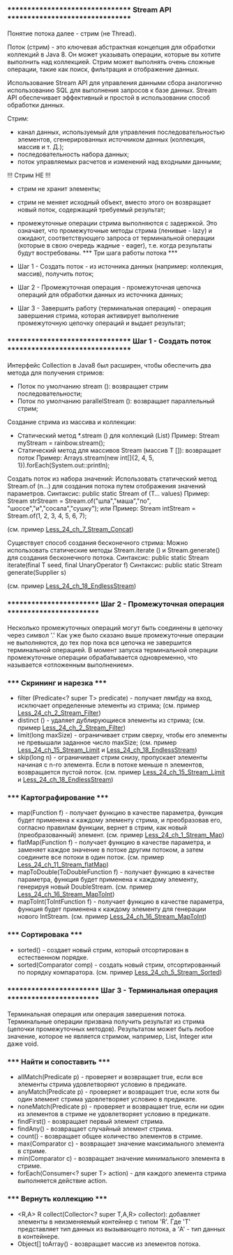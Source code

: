### ******************************* Stream API *******************************

Понятие потока далее - стрим (не Thread).

Поток (стрим) - это ключевая абстрактная концепция для обработки коллекций в Java 8. Он может
указывать операции, которые вы хотите выполнить над коллекцией. Стрим может выполнять очень сложные
операции, такие как поиск, фильтрация и отображение данных.

Использование Stream API для управления данными сбора аналогично использованию SQL для выполнения
запросов к базе данных. Stream API обеспечивает эффективный и простой в использовании способ обработки
данных.

Стрим:
- канал данных, используемый для управления последовательностью элементов, сгенерированных
источником данных (коллекция, массив и т. Д.);
- последовательность набора данных;
- поток управляемых расчетов и изменений над входными данными;

!!! Стрим НЕ !!!
- стрим не хранит элементы;
- стрим не меняет исходный объект, вместо этого он возвращает новый поток, содержащий требуемый результат;
- промежуточные операции стрима выполняются с задержкой. Это означает, что промежуточные методы стрима
  (ленивые - lazy) и ожидают, соответствующего запроса от терминальной операции (которые в свою очередь
  жадные - eager), т.е. когда результаты будут востребованы.
*** Три шага работы потока ***

- Шаг 1 - Создать поток - из источника данных (например: коллекция, массив), получить поток;
- Шаг 2 - Промежуточная операция - промежуточная цепочка операций для обработки данных из источника данных;
- Шаг 3 - Завершить работу (терминальная операция) - операция завершения стрима, которая активирует выполнение
  промежуточную цепочку операций и выдает результат;

### ******************************* Шаг 1 - Создать поток *******************************

Интерфейс Collection в Java8 был расширен, чтобы обеспечить два метода для получения стримов:

- Поток по умолчанию stream (): возвращает стрим последовательности;
- Поток по умолчанию parallelStream (): возвращает параллельный стрим;

Cоздание стрима из массива и коллекции:

- Статический метод *.stream () для коллекций (List)
  Пример: Stream<String> myStream = rainbow.stream();
- Cтатический метод для массивов Stream (массив T []): возвращает поток
  Пример: Arrays.stream(new int[]{2, 4, 5, 1}).forEach(System.out::println);

Создать поток из набора значений:
Использовать статический метод Stream.of (n...) для создания потока путем отображения значений параметров.
Синтаксис: public static Stream of (T… values)
Пример: Stream<String> strStream = Stream.of("шла","маша","по", "шоссе","и","сосала","сушку");
или
Пример: Stream<Integer> intStream = Stream.of(1, 2, 3, 4, 5, 6, 7);

(см. пример [Less_24_ch_7_Stream_Concat](https://github.com/JcoderPaul/JavaExtended-24/tree/master/Less_24_ch_7_Stream_Concat/src/Less_24_ch_7_Stream_Concat))

Существует способ создания бесконечного стрима:
Можно использовать статические методы Stream.iterate () и Stream.generate() для создания бесконечного потока.
Синтаксис: public static Stream iterate(final T seed, final UnaryOperator f)
Синтаксис: public static Stream generate(Supplier s)

(см. пример [Less_24_ch_18_EndlessStream](https://github.com/JcoderPaul/JavaExtended-24/tree/master/Less_24_ch_18_EndlessStream/src/Less_24_ch_18_EndlessStream))

### *********************** Шаг 2 - Промежуточная операция ***********************

Несколько промежуточных операций могут быть соединены в цепочку через символ '.'
Как уже было сказано выше промежуточные операции не выполняются, до тех пор пока вся цепочка не завершится
терминальной операцией. В момент запуска терминальной операции промежуточные операции обрабатывается
одновременно, что называется «отложенным выполнением».

### *** Скрининг и нарезка ***

- filter (Predicate<? super T> predicate) - получает лямбду на вход, исключает определенные элементы из стрима;
  (см. пример [Less_24_ch_2_Stream_Filter](https://github.com/JcoderPaul/JavaExtended-24/tree/master/Less_24_ch_2_Stream_Filter/src/Less_24_ch_2_Stream_Filter))
- distinct () -	удаляет дублирующиеся элементы из стрима;
  (см. пример [Less_24_ch_2_Stream_Filter](https://github.com/JcoderPaul/JavaExtended-24/tree/master/Less_24_ch_2_Stream_Filter/src/Less_24_ch_2_Stream_Filter))
- limit(long maxSize) - ограничивает стрим сверху, чтобы его элементы не превышали заданное число maxSize;
  (см. пример [Less_24_ch_15_Stream_Limit](https://github.com/JcoderPaul/JavaExtended-24/tree/master/Less_24_ch_15_Stream_Limit/src/Less_24_ch_15_Stream_Limit_Skip) и [Less_24_ch_18_EndlessStream](https://github.com/JcoderPaul/JavaExtended-24/tree/master/Less_24_ch_18_EndlessStream/src/Less_24_ch_18_EndlessStream))
- skip(long n) - ограничивает стрим снизу, пропускает элементы начиная с n-го элемента.
  Если в потоке меньше n элементов, возвращается пустой поток.
  (см. пример [Less_24_ch_15_Stream_Limit](https://github.com/JcoderPaul/JavaExtended-24/tree/master/Less_24_ch_15_Stream_Limit/src/Less_24_ch_15_Stream_Limit_Skip) и [Less_24_ch_18_EndlessStream](https://github.com/JcoderPaul/JavaExtended-24/tree/master/Less_24_ch_18_EndlessStream/src/Less_24_ch_18_EndlessStream))

### *** Картографирование ***

- map(Function f) - получает функцию в качестве параметра, функция будет применена к каждому элементу стрима,
  и преобразовав его, согласно правилам функции, вернет в стрим, как новый (преобразованный)
  элемент.
  (см. пример [Less_24_ch_1_Stream_Map](https://github.com/JcoderPaul/JavaExtended-24/tree/master/Less_24_ch_1_Stream_Map/src/Less_24_ch_1_Stream_Map))
- flatMap(Function f) -	получает функцию в качестве параметра, и заменяет каждое значение в потоке другим
  потоком, а затем соедините все потоки в один поток.
  (см. пример [Less_24_ch_11_Stream_flatMap](https://github.com/JcoderPaul/JavaExtended-24/tree/master/Less_24_ch_11_Stream_flatMap/src/Less_24_ch_11_Stream_flatMap))
- mapToDouble(ToDoubleFunction f) -	получает функцию в качестве параметра, функция будет применена к каждому
  элементу, генерируя новый DoubleStream.
  (см. пример [Less_24_ch_16_Stream_MapToInt](https://github.com/JcoderPaul/JavaExtended-24/tree/master/Less_24_ch_16_Stream_MapToInt/src/Less_24_ch_16_Stream_MapToInt))
- mapToInt(ToIntFunction f)	- получает функцию в качестве параметра, функция будет применена к каждому
  элементу для генерации нового IntStream.
  (см. пример [Less_24_ch_16_Stream_MapToInt](https://github.com/JcoderPaul/JavaExtended-24/tree/master/Less_24_ch_16_Stream_MapToInt/src/Less_24_ch_16_Stream_MapToInt))

### *** Сортировака ***

- sorted() - создает новый стрим, который отсортирован в естественном порядке.
- sorted(Comparator comp) - создать новый стрим, отсортированный по порядку компаратора.
  (см. пример [Less_24_ch_5_Stream_Sorted](https://github.com/JcoderPaul/JavaExtended-24/tree/master/Less_24_ch_5_Stream_Sorted/src/Less_24_ch_5_Stream_Sorted))

### *********************** Шаг 3 - Терминальная операция ***********************

Терминальная операция или операция завершения потока. Терминальные операции призвана получить результат
из стрима (цепочки промежуточных методов). Результатом может быть любое значение, которое не является
стримом, например, List, Integer или даже void.

### *** Найти и сопоставить ***

- allMatch(Predicate p)	- проверяет и возвращает true, если все элементы стрима удовлетворяют
  условию в предикате.
- anyMatch(Predicate p) - проверяет и возвращает true, если хотя бы один элемент стрима удовлетворяет
  условию в предикате.
- noneMatch(Predicate p) - проверяет и возвращает true, если ни один из элементов в стриме не удовлетворяет
  условию в предикате.
- findFirst() -	возвращает первый элемент стрима.
- findAny() - возвращает случайный элемент стрима.
- count() -	возвращает общее количество элементов в стриме.
- max(Comparator c) - возвращает значение максимального элемента в стриме.
- min(Comparator c) - возвращает значение минимального элемента в стриме.
- forEach(Consumer<? super T> action) - для каждого элемента стрима выполняется действие action.

### *** Вернуть коллекцию ***

- <R,A> R collect(Collector<? super T,A,R> collector): добавляет элементы в неизменяемый контейнер с типом 'R'.
Где 'T' представляет тип данных из вызывающего потока, а 'A' - тип данных в контейнере.
- Object[] toArray() - возвращает массив из элементов потока.
